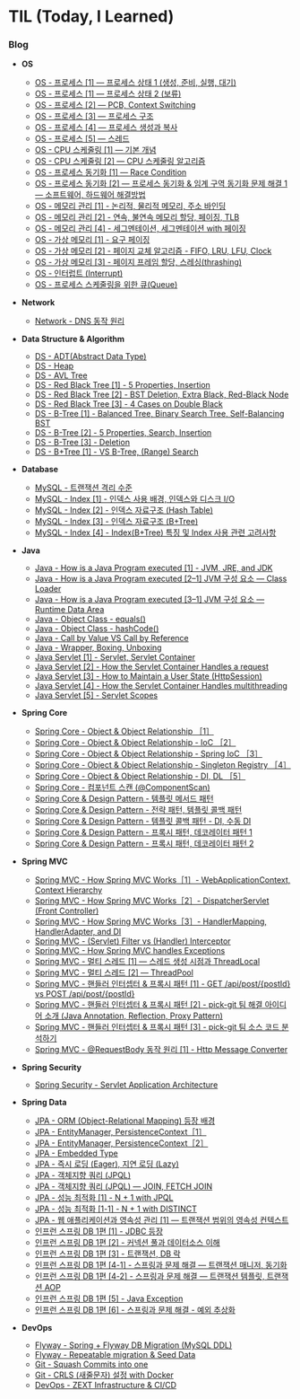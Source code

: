# TIL (Today, I Learned)

### Blog 

- **OS**
    - [OS - 프로세스 [1] — 프로세스 상태 1 (생성, 준비, 실행, 대기)](https://medium.com/taekwon-v/os-%ED%94%84%EB%A1%9C%EC%84%B8%EC%8A%A4-1-%ED%94%84%EB%A1%9C%EC%84%B8%EC%8A%A4-%EC%83%81%ED%83%9C-464294fcf59)
    - [OS - 프로세스 [1] — 프로세스 상태 2 (보류)](https://medium.com/taekwon-v/os-%ED%94%84%EB%A1%9C%EC%84%B8%EC%8A%A4-1-%ED%94%84%EB%A1%9C%EC%84%B8%EC%8A%A4-%EC%83%81%ED%83%9C-2-%EB%B3%B4%EB%A5%98-suspended-a040c254968a)
    - [OS - 프로세스 [2] — PCB, Context Switching](https://medium.com/taekwon-v/os-%ED%94%84%EB%A1%9C%EC%84%B8%EC%8A%A4-2-pcb-context-switching-e541f1ac476b)
    - [OS - 프로세스 [3] — 프로세스 구조](https://medium.com/taekwon-v/os-%ED%94%84%EB%A1%9C%EC%84%B8%EC%8A%A4-3-%ED%94%84%EB%A1%9C%EC%84%B8%EC%8A%A4-%EA%B5%AC%EC%A1%B0-4ba957ae0ddf)
    - [OS - 프로세스 [4] — 프로세스 생성과 복사](https://medium.com/taekwon-v/os-%ED%94%84%EB%A1%9C%EC%84%B8%EC%8A%A4-4-%ED%94%84%EB%A1%9C%EC%84%B8%EC%8A%A4-%EC%83%9D%EC%84%B1%EA%B3%BC-%EB%B3%B5%EC%82%AC-8b76dae1e023)
    - [OS - 프로세스 [5] — 스레드](https://medium.com/taekwon-v/os-%ED%94%84%EB%A1%9C%EC%84%B8%EC%8A%A4-5-%EC%8A%A4%EB%A0%88%EB%93%9C-d51f5479e0cb)
    - [OS - CPU 스케줄링 [1] — 기본 개념](https://medium.com/taekwon-v/os-cpu-%EC%8A%A4%EC%BC%80%EC%A4%84%EB%A7%81-1-%EA%B8%B0%EB%B3%B8-%EA%B0%9C%EB%85%90-39ecf968dda6)
    - [OS - CPU 스케줄링 [2] — CPU 스케줄링 알고리즘](https://medium.com/taekwon-v/os-cpu-%EC%8A%A4%EC%BC%80%EC%A4%84%EB%A7%81-2-cpu-%EC%8A%A4%EC%BC%80%EC%A4%84%EB%A7%81-%EC%95%8C%EA%B3%A0%EB%A6%AC%EC%A6%98-9c6f4c34301c)
    - [OS - 프로세스 동기화 [1] — Race Condition](https://medium.com/taekwon-v/os-%ED%94%84%EB%A1%9C%EC%84%B8%EC%8A%A4-%EB%8F%99%EA%B8%B0%ED%99%94-1-race-condition-2f722dfae956)
    - [OS - 프로세스 동기화 [2] — 프로세스 동기화 & 임계 구역 동기화 문제 해결 1 — 소프트웨어, 하드웨어 해결방법](https://medium.com/taekwon-v/os-%ED%94%84%EB%A1%9C%EC%84%B8%EC%8A%A4-%EB%8F%99%EA%B8%B0%ED%99%94-2-%ED%94%84%EB%A1%9C%EC%84%B8%EC%8A%A4-%EB%8F%99%EA%B8%B0%ED%99%94-%EC%9E%84%EA%B3%84-%EA%B5%AC%EC%97%AD-%EB%8F%99%EA%B8%B0%ED%99%94-%EB%AC%B8%EC%A0%9C-%ED%95%B4%EA%B2%B0-1-%EC%86%8C%ED%94%84%ED%8A%B8%EC%9B%A8%EC%96%B4-%ED%95%98%EB%93%9C%EC%9B%A8%EC%96%B4-%ED%95%B4%EA%B2%B0%EB%B0%A9%EB%B2%95-8737bbe7b40)
    - [OS - 메모리 관리 [1] - 논리적, 물리적 메모리, 주소 바인딩](https://medium.com/taekwon-v/os-%EB%A9%94%EB%AA%A8%EB%A6%AC-%EA%B4%80%EB%A6%AC-1-%EB%85%BC%EB%A6%AC%EC%A0%81-%EB%AC%BC%EB%A6%AC%EC%A0%81-%EB%A9%94%EB%AA%A8%EB%A6%AC-%EC%A3%BC%EC%86%8C-%EB%B0%94%EC%9D%B8%EB%94%A9-9d6a3295a2eb)
    - [OS - 메모리 관리 [2] - 연속, 불연속 메모리 할당, 페이징, TLB](https://medium.com/taekwon-v/os-%EB%A9%94%EB%AA%A8%EB%A6%AC-%EA%B4%80%EB%A6%AC-2-%EC%97%B0%EC%86%8D-%EB%B6%88%EC%97%B0%EC%86%8D-%EB%A9%94%EB%AA%A8%EB%A6%AC-%ED%95%A0%EB%8B%B9-%ED%8E%98%EC%9D%B4%EC%A7%95-tlb-9c697cac6d3b)
    - [OS - 메모리 관리 [4] - 세그멘테이션, 세그멘테이션 with 페이징](https://medium.com/taekwon-v/os-%EB%A9%94%EB%AA%A8%EB%A6%AC-%EA%B4%80%EB%A6%AC-4-segmentation-segmentation-with-paging-abc0e4c8d6c4)
    - [OS - 가상 메모리 [1] - 요구 페이징](https://medium.com/taekwon-v/os-%EA%B0%80%EC%83%81-%EB%A9%94%EB%AA%A8%EB%A6%AC-1-%EC%9A%94%EA%B5%AC-%ED%8E%98%EC%9D%B4%EC%A7%95-11b91b1602fe)
    - [OS - 가상 메모리 [2] - 페이지 교체 알고리즘 - FIFO, LRU, LFU, Clock](https://medium.com/taekwon-v/os-%EA%B0%80%EC%83%81-%EB%A9%94%EB%AA%A8%EB%A6%AC-2-%ED%8E%98%EC%9D%B4%EC%A7%80-%EA%B5%90%EC%B2%B4-%EC%95%8C%EA%B3%A0%EB%A6%AC%EC%A6%98-7e11288b61b6)
    - [OS - 가상 메모리 [3] - 페이지 프레임 할당, 스레싱(thrashing)](https://medium.com/taekwon-v/os-%EA%B0%80%EC%83%81-%EB%A9%94%EB%AA%A8%EB%A6%AC-3-%ED%8E%98%EC%9D%B4%EC%A7%80-%ED%94%84%EB%A0%88%EC%9E%84-%ED%95%A0%EB%8B%B9-%EC%8A%A4%EB%A0%88%EC%8B%B1-thrashing-36ae77cb634e)
    - [OS - 인터럽트 (Interrupt)](https://medium.com/taekwon-v/os-%EC%9D%B8%ED%84%B0%EB%9F%BD%ED%8A%B8-interrupt-566b31faed94)
    - [OS - 프로세스 스케줄링을 위한 큐(Queue)](https://medium.com/taekwon-v/os-%ED%94%84%EB%A1%9C%EC%84%B8%EC%8A%A4-%EC%8A%A4%EC%BC%80%EC%A4%84%EB%A7%81%EC%9D%84-%EC%9C%84%ED%95%9C-%ED%81%90-queue-ddc2cefe75e2)


- **Network**
    - [Network - DNS 동작 원리](https://medium.com/taekwon-v/network-dns-%EB%8F%99%EC%9E%91-%EC%9B%90%EB%A6%AC-8ddd7e7a4d57)


- **Data Structure & Algorithm**
    - [DS - ADT(Abstract Data Type)](https://medium.com/taekwon-v/ds-adt-abstract-data-type-cfa313bf80f1)
    - [DS - Heap](https://medium.com/taekwon-v/ds-heap-md-defc5b5059a2)
    - [DS - AVL Tree](https://medium.com/taekwon-v/ds-avl-tree-md-8648744d2ec6)
    - [DS - Red Black Tree [1] - 5 Properties, Insertion](https://medium.com/taekwon-v/ds-red-black-tree-1-5-properties-insertion-9834f6c42831)
    - [DS - Red Black Tree [2] - BST Deletion, Extra Black, Red-Black Node](https://medium.com/taekwon-v/ds-red-black-tree-2-bst-deletion-extra-black-red-black-node-bc1b9af1b951)
    - [DS - Red Black Tree [3] - 4 Cases on Double Black](https://medium.com/taekwon-v/ds-red-black-tree-3-4-cases-on-double-black-58896cf247de)
    - [DS - B-Tree [1] - Balanced Tree, Binary Search Tree, Self-Balancing BST](https://medium.com/taekwon-v/ds-b-tree-1-balanced-tree-binary-search-tree-self-balancing-bst-bf16d334c096)
    - [DS - B-Tree [2] - 5 Properties, Search, Insertion](https://medium.com/taekwon-v/ds-b-tree-2-5-properties-search-insertion-957fed90a51d)
    - [DS - B-Tree [3] - Deletion](https://medium.com/taekwon-v/ds-b-tree-3-deletion-da5e3503a97c)
    - [DS - B+Tree [1] - VS B-Tree, (Range) Search](https://medium.com/taekwon-v/ds-b-tree-1-vs-b-tree-range-search-ef2bb87d4b5c)

- **Database**
    - [MySQL - 트랜잭션 격리 수준](https://medium.com/taekwon-v/mysql-%ED%8A%B8%EB%9E%9C%EC%9E%AD%EC%85%98-%EA%B2%A9%EB%A6%AC-%EC%88%98%EC%A4%80-e96c49083f7c)
    - [MySQL - Index [1] - 인덱스 사용 배경, 인덱스와 디스크 I/O](https://medium.com/taekwon-v/mysql-index-1-%EC%9D%B8%EB%8D%B1%EC%8A%A4-%EC%82%AC%EC%9A%A9-%EB%B0%B0%EA%B2%BD-%EC%9D%B8%EB%8D%B1%EC%8A%A4%EC%99%80-%EB%94%94%EC%8A%A4%ED%81%AC-i-o-3f2bef9b2e63)
    - [MySQL - Index [2] - 인덱스 자료구조 (Hash Table)](https://medium.com/taekwon-v/mysql-index-1-%EC%9D%B8%EB%8D%B1%EC%8A%A4-%EC%82%AC%EC%9A%A9-%EB%B0%B0%EA%B2%BD-%EC%9D%B8%EB%8D%B1%EC%8A%A4-%EC%9E%90%EB%A3%8C-%EA%B5%AC%EC%A1%B0-hash-table-3a2fe3a003bc)
    - [MySQL - Index [3] - 인덱스 자료구조 (B+Tree)](https://medium.com/taekwon-v/mysql-index-2-%EC%9D%B8%EB%8D%B1%EC%8A%A4-%EC%9E%90%EB%A3%8C-%EA%B5%AC%EC%A1%B0-b-tree-fbbce62c6005)
    - [MySQL - Index [4] - Index(B+Tree) 특징 및 Index 사용 관련 고려사항](https://medium.com/taekwon-v/mysql-index-3-index-b-tree-%ED%8A%B9%EC%A7%95-%EB%B0%8F-index-%EC%82%AC%EC%9A%A9-%EA%B4%80%EB%A0%A8-%EA%B3%A0%EB%A0%A4%EC%82%AC%ED%95%AD-547808f93c8d)
      

- **Java**
    - [Java - How is a Java Program executed [1] - JVM, JRE, and JDK](https://medium.com/taekwon-v/java-how-is-a-java-program-executed-1-jvm-jre-and-jdk-841ca78c5f83)
    - [Java - How is a Java Program executed [2–1] JVM 구성 요소 — Class Loader](https://medium.com/taekwon-v/java-how-is-a-java-program-executed-2-1-jvm-%EA%B5%AC%EC%84%B1-%EC%9A%94%EC%86%8C-class-loader-91e650e412c5)
    - [Java - How is a Java Program executed [3–1] JVM 구성 요소 — Runtime Data Area](https://medium.com/taekwon-v/java-how-is-a-java-program-executed-3-1-jvm-%EA%B5%AC%EC%84%B1-%EC%9A%94%EC%86%8C-runtime-data-area-1d6fd49eff51)
    - [Java - Object Class - equals()](https://medium.com/taekwon-v/java-object-class-equals-e4851181af0c)
    - [Java - Object Class - hashCode()](https://medium.com/taekwon-v/java-object-class-hashcode-20e32a61e6cb)
    - [Java - Call by Value VS Call by Reference](https://medium.com/taekwon-v/java-call-by-value-vs-call-by-reference-1908c91f54c8)
    - [Java - Wrapper, Boxing, Unboxing](https://medium.com/taekwon-v/java-wrapper-class-boxing-unboxing-6e1cbb28704c)
    - [Java Servlet [1] - Servlet, Servlet Container](https://medium.com/taekwon-v/servlet-series-1-servlet-servlet-container-38e039d7fc3c)
    - [Java Servlet [2] - How the Servlet Container Handles a request](https://medium.com/taekwon-v/how-the-servlet-container-handles-a-request-5d1f49e95a92)
    - [Java Servlet [3] - How to Maintain a User State (HttpSession)](https://medium.com/taekwon-v/servlet-series-3-how-the-servlet-container-handles-multithreading-6e96391902e0)
    - [Java Servlet [4] - How the Servlet Container Handles multithreading](https://medium.com/taekwon-v/servlet-series-4-how-to-maintain-a-user-state-httpsession-e4d95799617b)
    - [Java Servlet [5] - Servlet Scopes](https://medium.com/taekwon-v/servlet-series-5-servlet-scopes-f68f0c44ed38)


- **Spring Core**
    - [Spring Core - Object & Object Relationship ［1］](https://medium.com/taekwon-v/spring-core-object-object-relationship-1-b531fd1196e6)
    - [Spring Core - Object & Object Relationship - IoC ［2］](https://medium.com/taekwon-v/spring-core-object-object-relationship-2-ioc-b7b366e5fe20)
    - [Spring Core - Object & Object Relationship - Spring IoC ［3］](https://medium.com/taekwon-v/spring-core-object-object-relationship-3-spring-ioc-46d1749bc7b2)
    - [Spring Core - Object & Object Relationship - Singleton Registry ［4］](https://medium.com/taekwon-v/spring-core-object-object-relationship-4-singleton-registry-6c0cfc5a792a)
    - [Spring Core - Object & Object Relationship - DI, DL ［5］](https://medium.com/taekwon-v/spring-core-object-object-relationship-5-di-dl-a5a23419174b)
    - [Spring Core - 컴포넌트 스캔 (@ComponentScan)](https://medium.com/taekwon-v/spring-core-%EC%BB%B4%ED%8F%AC%EB%84%8C%ED%8A%B8-%EC%8A%A4%EC%BA%94-8ac34e9eaeb6)
    - [Spring Core & Design Pattern - 템플릿 메서드 패턴](https://medium.com/taekwon-v/spring-core-design-pattern-%ED%85%9C%ED%94%8C%EB%A6%BF-%EB%A9%94%EC%84%9C%EB%93%9C-%ED%8C%A8%ED%84%B4-2bce00992b4a)
    - [Spring Core & Design Pattern - 전략 패턴, 템플릿 콜백 패턴](https://medium.com/taekwon-v/spring-core-design-pattern-%EC%A0%84%EB%9E%B5-%ED%8C%A8%ED%84%B4-%ED%85%9C%ED%94%8C%EB%A6%BF-%EC%BD%9C%EB%B0%B1-%ED%8C%A8%ED%84%B4-df382fd524bf)
    - [Spring Core & Design Pattern - 템플릿 콜백 패턴 - DI, 수동 DI](https://medium.com/taekwon-v/spring-core-design-pattern-%ED%85%9C%ED%94%8C%EB%A6%BF-%EC%BD%9C%EB%B0%B1-%ED%8C%A8%ED%84%B4-di-%EC%88%98%EB%8F%99-di-b5561f5b0469)
    - [Spring Core & Design Pattern - 프록시 패턴, 데코레이터 패턴 1](https://medium.com/taekwon-v/spring-core-design-pattern-%ED%94%84%EB%A1%9D%EC%8B%9C-%EB%8D%B0%EC%BD%94%EB%A0%88%EC%9D%B4%ED%84%B0-%ED%8C%A8%ED%84%B4-1-b2015787b754)
    - [Spring Core & Design Pattern - 프록시 패턴, 데코레이터 패턴 2](https://medium.com/taekwon-v/spring-core-design-pattern-%ED%94%84%EB%A1%9D%EC%8B%9C-%EB%8D%B0%EC%BD%94%EB%A0%88%EC%9D%B4%ED%84%B0-%ED%8C%A8%ED%84%B4-2-d2b0a56fa8e5)


- **Spring MVC**
    - [Spring MVC - How Spring MVC Works［1］- WebApplicationContext, Context Hierarchy](https://medium.com/taekwon-v/spring-mvc-how-spring-mvc-works-webapplicationcontext-context-hierarchy-21c835719f43)
    - [Spring MVC - How Spring MVC Works［2］- DispatcherServlet (Front Controller)](https://medium.com/taekwon-v/spring-mvc-how-spring-mvc-works-2-dispatcherservlet-front-controller-a03bf6248202)
    - [Spring MVC - How Spring MVC Works［3］- HandlerMapping, HandlerAdapter, and DI](https://medium.com/taekwon-v/spring-mvc-how-spring-mvc-works-3-handlermapping-handleradapter-and-di-4ca249c3ce8a)
    - [Spring MVC - (Servlet) Filter vs (Handler) Interceptor](https://medium.com/taekwon-v/spring-mvc-servlet-filter-vs-handler-interceptor-ce0d95edf18b)
    - [Spring MVC - How Spring MVC handles Exceptions](https://medium.com/taekwon-v/spring-mvc-how-spring-mvc-handles-exceptions-7a6910c956f)
    - [Spring MVC - 멀티 스레드 [1] — 스레드 생성 시점과 ThreadLocal](https://medium.com/taekwon-v/spring-mvc-%EB%A9%80%ED%8B%B0-%EC%8A%A4%EB%A0%88%EB%93%9C-1-%EC%8A%A4%EB%A0%88%EB%93%9C-%EC%83%9D%EC%84%B1-%EC%8B%9C%EC%A0%90%EA%B3%BC-threadlocal-3245a0ec9331)
    - [Spring MVC - 멀티 스레드 [2] — ThreadPool](https://medium.com/taekwon-v/spring-mvc-%EB%A9%80%ED%8B%B0-%EC%8A%A4%EB%A0%88%EB%93%9C-2-threadpool-1f067ad086b1)
    - [Spring MVC - 핸들러 인터셉터 & 프록시 패턴 [1] - GET /api/post/{postId} vs POST /api/post/{postId}](https://medium.com/taekwon-v/spring-mvc-%ED%95%B8%EB%93%A4%EB%9F%AC-%EC%9D%B8%ED%84%B0%EC%85%89%ED%84%B0%EC%97%90%EC%84%9C-%EC%9C%A0%EC%A0%80-%EC%9D%B8%EC%A6%9D-%EC%97%AC%EB%B6%80-%EB%B0%8F-%EA%B6%8C%ED%95%9C-%EA%B2%80%EC%82%AC%ED%95%98%EA%B8%B0-1-2e736844d46b)
    - [Spring MVC - 핸들러 인터셉터 & 프록시 패턴 [2] - pick-git 팀 해결 아이디어 소개 (Java Annotation, Reflection, Proxy Pattern)](https://medium.com/taekwon-v/spring-mvc-%ED%95%B8%EB%93%A4%EB%9F%AC-%EC%9D%B8%ED%84%B0%EC%85%89%ED%84%B0%EC%97%90%EC%84%9C-%EC%9C%A0%EC%A0%80-%EC%9D%B8%EC%A6%9D-%EC%97%AC%EB%B6%80-%EA%B2%80%EC%82%AC%ED%95%98%EA%B8%B0-2-pick-git-%ED%8C%80-%ED%95%B4%EA%B2%B0-%EC%95%84%EC%9D%B4%EB%94%94%EC%96%B4-%EC%86%8C%EA%B0%9C-java-annotation-reflection-85d02cc20b32)
    - [Spring MVC - 핸들러 인터셉터 & 프록시 패턴 [3] - pick-git 팀 소스 코드 분석하기](https://medium.com/taekwon-v/spring-mvc-%ED%95%B8%EB%93%A4%EB%9F%AC-%EC%9D%B8%ED%84%B0%EC%85%89%ED%84%B0%EC%97%90%EC%84%9C-%EC%9C%A0%EC%A0%80-%EC%9D%B8%EC%A6%9D-%EC%97%AC%EB%B6%80-%EA%B2%80%EC%82%AC%ED%95%98%EA%B8%B0-3-pick-git-%ED%8C%80-%EC%86%8C%EC%8A%A4-%EC%BD%94%EB%93%9C-%EB%B6%84%EC%84%9D%ED%95%98%EA%B8%B0-7aad4ffc8297)
    - [Spring MVC - @RequestBody 동작 원리 [1] - Http Message Converter](https://medium.com/taekwon-v/spring-mvc-requestbody-%EB%8F%99%EC%9E%91-%EC%9B%90%EB%A6%AC-1-http-message-converter-100d2cf05f8d)


- **Spring Security**
    - [Spring Security - Servlet Application Architecture](https://medium.com/taekwon-v/spring-security-servlet-application-architecture-c46c7c5dbaba)


- **Spring Data**
    - [JPA - ORM (Object-Relational Mapping) 등장 배경](https://medium.com/taekwon-v/jpa-orm-object-relational-mapping-%EB%93%B1%EC%9E%A5-%EB%B0%B0%EA%B2%BD-86e5d1439e23)
    - [JPA - EntityManager, PersistenceContext［1］](https://medium.com/taekwon-v/jpa-entitymanger-persistencecontext-1-df1e71a7a0e7)
    - [JPA - EntityManager, PersistenceContext［2］](https://medium.com/taekwon-v/jpa-entitymanager-persistencecontext-2-44ab3e1925ff)
    - [JPA - Embedded Type](https://medium.com/taekwon-v/jpa-%EC%9E%84%EB%B2%A0%EB%94%94%EB%93%9C-%ED%83%80%EC%9E%85-94ecadfb6295)
    - [JPA - 즉시 로딩 (Eager), 지연 로딩 (Lazy)](https://medium.com/taekwon-v/jpa-%EC%A6%89%EC%8B%9C-%EB%A1%9C%EB%94%A9-eager-%EC%A7%80%EC%97%B0-%EB%A1%9C%EB%94%A9-lazy-80dd3764ac2f)
    - [JPA - 객체지향 쿼리 (JPQL)](https://medium.com/taekwon-v/jpa-%EA%B0%9D%EC%B2%B4%EC%A7%80%ED%96%A5-%EC%BF%BC%EB%A6%AC-jpql-f09e48e495c)
    - [JPA - 객체지향 쿼리 (JPQL) — JOIN, FETCH JOIN](https://medium.com/taekwon-v/jpa-%EA%B0%9D%EC%B2%B4%EC%A7%80%ED%96%A5-%EC%BF%BC%EB%A6%AC-jpql-join-fetch-join-b3d9a247ccf1)
    - [JPA - 성능 최적화 [1] - N + 1 with JPQL](https://medium.com/taekwon-v/jpa-%EC%84%B1%EB%8A%A5-%EC%B5%9C%EC%A0%81%ED%99%94-1-n-1-with-jpql-e69944596bd1)
    - [JPA - 성능 최적화 [1-1] - N + 1 with DISTINCT](https://medium.com/taekwon-v/jpa-%EC%84%B1%EB%8A%A5-%EC%B5%9C%EC%A0%81%ED%99%94-1-1-n-1-with-distinct-201b0ffe73ac)
    - [JPA - 웹 애플리케이션과 영속성 관리 [1] — 트랜잭션 범위의 영속성 컨텍스트](https://medium.com/taekwon-v/jpa-%EC%9B%B9-%EC%95%A0%ED%94%8C%EB%A6%AC%EC%BC%80%EC%9D%B4%EC%85%98%EA%B3%BC-%EC%98%81%EC%86%8D%EC%84%B1-%EA%B4%80%EB%A6%AC-1-%ED%8A%B8%EB%9E%9C%EC%9E%AD%EC%85%98-%EB%B2%94%EC%9C%84%EC%9D%98-%EC%98%81%EC%86%8D%EC%84%B1-%EC%BB%A8%ED%85%8D%EC%8A%A4%ED%8A%B8-39506fdffa86)
    - [인프런 스프링 DB 1편 [1] - JDBC 등장](https://medium.com/taekwon-v/jdbc-jdbc-1-jdbc-%EB%93%B1%EC%9E%A5-21983c110001)
    - [인프런 스프링 DB 1편 [2] - 커넥션 풀과 데이터소스 이해](https://medium.com/taekwon-v/jdbc-jdbc-2-%EC%BB%A4%EB%84%A5%EC%85%98-%ED%92%80%EA%B3%BC-%EB%8D%B0%EC%9D%B4%ED%84%B0%EC%86%8C%EC%8A%A4-%EC%9D%B4%ED%95%B4-726caa313773)
    - [인프런 스프링 DB 1편 [3] - 트랜잭션, DB 락](https://medium.com/taekwon-v/jdbc-jdbc-3-transaction-db-lock-21ab15f7e9f9)
    - [인프런 스프링 DB 1편 [4-1] - 스프링과 문제 해결 — 트랜잭션 매니저, 동기화](https://medium.com/taekwon-v/jdbc-jdbc-4-1-%EC%8A%A4%ED%94%84%EB%A7%81%EA%B3%BC-%EB%AC%B8%EC%A0%9C-%ED%95%B4%EA%B2%B0-%ED%8A%B8%EB%9E%9C%EC%9E%AD%EC%85%98-%EB%A7%A4%EB%8B%88%EC%A0%80-%EB%8F%99%EA%B8%B0%ED%99%94-d8fd2b7607e6)
    - [인프런 스프링 DB 1편 [4-2] - 스프링과 문제 해결 — 트랜잭션 템플릿, 트랜잭션 AOP](https://medium.com/taekwon-v/jdbc-jdbc-4-2-%EC%8A%A4%ED%94%84%EB%A7%81%EA%B3%BC-%EB%AC%B8%EC%A0%9C-%ED%95%B4%EA%B2%B0-%ED%8A%B8%EB%9E%9C%EC%9E%AD%EC%85%98-%ED%85%9C%ED%94%8C%EB%A6%BF-%ED%8A%B8%EB%9E%9C%EC%9E%AD%EC%85%98-aop-b4d8436c9d5)
    - [인프런 스프링 DB 1편 [5] - Java Exception](https://medium.com/taekwon-v/jdbc-jdbc-5-java-exception-43c5f72c69fd)
    - [인프런 스프링 DB 1편 [6] - 스프링과 문제 해결 - 예외 추상화](https://medium.com/taekwon-v/jdbc-jdbc-6-%EC%8A%A4%ED%94%84%EB%A7%81%EA%B3%BC-%EB%AC%B8%EC%A0%9C-%ED%95%B4%EA%B2%B0-%EC%98%88%EC%99%B8-%EC%B6%94%EC%83%81%ED%99%94-28895899e669)


- **DevOps**
    - [Flyway - Spring + Flyway DB Migration (MySQL DDL)](https://medium.com/taekwon-v/spring-boot-flyway-db-migration-mysql-ddl-4e649bda7f45)
    - [Flyway - Repeatable migration & Seed Data](https://medium.com/taekwon-v/flyway-repeatable-migration-seed-data-a363c7f86206)
    - [Git - Squash Commits into one](https://medium.com/taekwon-v/git-squash-commits-into-one-f9830a49fe5b)
    - [Git - CRLS (새줄문자) 설정 with Docker](https://medium.com/taekwon-v/git-crlf-%EC%83%88%EC%A4%84-%EB%AC%B8%EC%9E%90-%EC%84%A4%EC%A0%95-with-docker-bab88a24072c)
    - [DevOps - ZEXT Infrastructure & CI/CD](https://medium.com/taekwon-v/devops-zext-infrastructure-ci-cd-5b4106dde554)